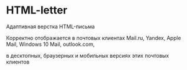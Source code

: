 # HTML-letter
Адаптивная верстка HTML-письма


Корректно отображается в почтовых клиентах  Mail.ru, Yandex, Apple Mail, Windows 10 Mail, outlook.com,

в десктопных, браузерных и мобильных версиях этих почтовых клиентов
